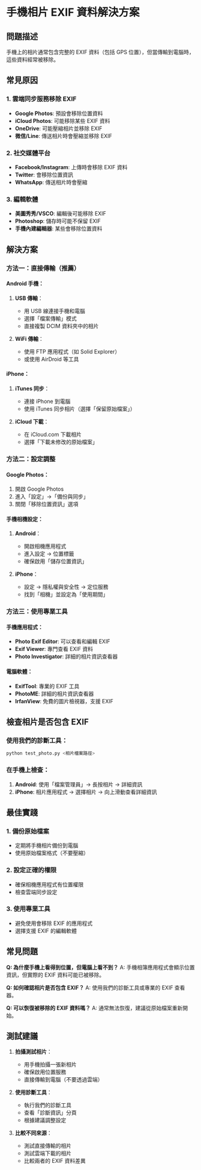 # 手機相片 EXIF 資料解決方案

## 問題描述
手機上的相片通常包含完整的 EXIF 資料（包括 GPS 位置），但當傳輸到電腦時，這些資料經常被移除。

## 常見原因

### 1. 雲端同步服務移除 EXIF
- **Google Photos**: 預設會移除位置資料
- **iCloud Photos**: 可能移除某些 EXIF 資料
- **OneDrive**: 可能壓縮相片並移除 EXIF
- **微信/Line**: 傳送相片時會壓縮並移除 EXIF

### 2. 社交媒體平台
- **Facebook/Instagram**: 上傳時會移除 EXIF 資料
- **Twitter**: 會移除位置資訊
- **WhatsApp**: 傳送相片時會壓縮

### 3. 編輯軟體
- **美圖秀秀/VSCO**: 編輯後可能移除 EXIF
- **Photoshop**: 儲存時可能不保留 EXIF
- **手機內建編輯器**: 某些會移除位置資料

## 解決方案

### 方法一：直接傳輸（推薦）

#### Android 手機：
1. **USB 傳輸**：
   - 用 USB 線連接手機和電腦
   - 選擇「檔案傳輸」模式
   - 直接複製 DCIM 資料夾中的相片

2. **WiFi 傳輸**：
   - 使用 FTP 應用程式（如 Solid Explorer）
   - 或使用 AirDroid 等工具

#### iPhone：
1. **iTunes 同步**：
   - 連接 iPhone 到電腦
   - 使用 iTunes 同步相片（選擇「保留原始檔案」）

2. **iCloud 下載**：
   - 在 iCloud.com 下載相片
   - 選擇「下載未修改的原始檔案」

### 方法二：設定調整

#### Google Photos：
1. 開啟 Google Photos
2. 進入「設定」→「備份與同步」
3. 關閉「移除位置資訊」選項

#### 手機相機設定：
1. **Android**：
   - 開啟相機應用程式
   - 進入設定 → 位置標籤
   - 確保啟用「儲存位置資訊」

2. **iPhone**：
   - 設定 → 隱私權與安全性 → 定位服務
   - 找到「相機」並設定為「使用期間」

### 方法三：使用專業工具

#### 手機應用程式：
- **Photo Exif Editor**: 可以查看和編輯 EXIF
- **Exif Viewer**: 專門查看 EXIF 資料
- **Photo Investigator**: 詳細的相片資訊查看器

#### 電腦軟體：
- **ExifTool**: 專業的 EXIF 工具
- **PhotoME**: 詳細的相片資訊查看器
- **IrfanView**: 免費的圖片檢視器，支援 EXIF

## 檢查相片是否包含 EXIF

### 使用我們的診斷工具：
```bash
python test_photo.py <相片檔案路徑>
```

### 在手機上檢查：
1. **Android**: 使用「檔案管理員」→ 長按相片 → 詳細資訊
2. **iPhone**: 相片應用程式 → 選擇相片 → 向上滑動查看詳細資訊

## 最佳實踐

### 1. 備份原始檔案
- 定期將手機相片備份到電腦
- 使用原始檔案格式（不要壓縮）

### 2. 設定正確的權限
- 確保相機應用程式有位置權限
- 檢查雲端同步設定

### 3. 使用專業工具
- 避免使用會移除 EXIF 的應用程式
- 選擇支援 EXIF 的編輯軟體

## 常見問題

**Q: 為什麼手機上看得到位置，但電腦上看不到？**
A: 手機相簿應用程式會顯示位置資訊，但實際的 EXIF 資料可能已被移除。

**Q: 如何確認相片是否包含 EXIF？**
A: 使用我們的診斷工具或專業的 EXIF 查看器。

**Q: 可以恢復被移除的 EXIF 資料嗎？**
A: 通常無法恢復，建議從原始檔案重新開始。

## 測試建議

1. **拍攝測試相片**：
   - 用手機拍攝一張新相片
   - 確保啟用位置服務
   - 直接傳輸到電腦（不要透過雲端）

2. **使用診斷工具**：
   - 執行我們的診斷工具
   - 查看「診斷資訊」分頁
   - 根據建議調整設定

3. **比較不同來源**：
   - 測試直接傳輸的相片
   - 測試雲端下載的相片
   - 比較兩者的 EXIF 資料差異 